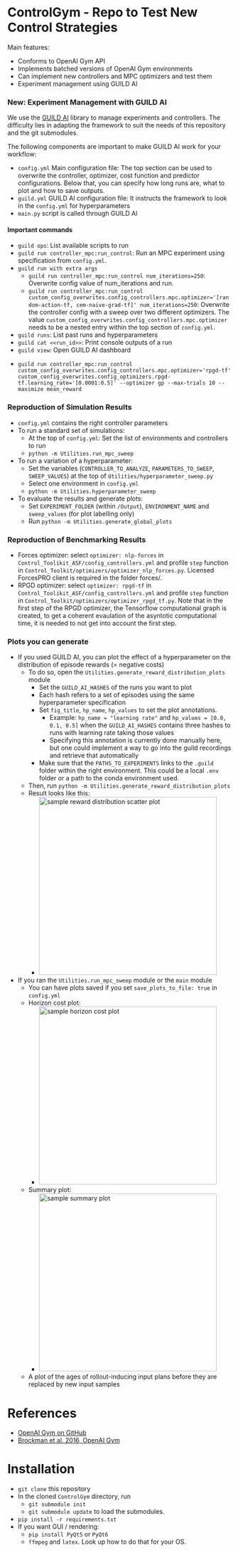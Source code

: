 # ControlGym - Repo to Test New Control Strategies

Main features:
* Conforms to OpenAI Gym API
* Implements batched versions of OpenAI Gym environments
* Can implement new controllers and MPC optimizers and test them
* Experiment management using GUILD AI

### New: Experiment Management with GUILD AI
We use the [GUILD AI](https://guild.ai) library to manage experiments and controllers. The difficulty lies in adapting the framework to suit the needs of this repository and the git submodules.

The following components are important to make GUILD AI work for your workflow:

* `config.yml` Main configuration file: The top section can be used to overwrite the controller, optimizer, cost function and predictor configurations. Below that, you can specify how long runs are, what to plot and how to save outputs.
* `guild.yml` GUILD AI configuration file: It instructs the framework to look in the `config.yml` for hyperparameters
* `main.py` script is called through GUILD AI

#### Important commands
* `guild ops`: List available scripts to run
* `guild run controller_mpc:run_control`: Run an MPC experiment using specification from `config.yml`.
* `guild run with extra args`
    * `guild run controller_mpc:run_control num_iterations=250`: Overwrite config value of num_iterations and run.
    * `guild run controller_mpc:run_control custom_config_overwrites.config_controllers.mpc.optimizer='[random-action-tf, cem-naive-grad-tf]' num_iterations=250`: Overwrite the controller config with a sweep over two different optimizers. The value `custom_config_overwrites.config_controllers.mpc.optimizer` needs to be a nested entry within the top section of `config.yml`.
* `guild runs`: List past runs and hyperparameters
* `guild cat <<run_id>>`: Print console outputs of a run
* `guild view`: Open GUILD AI dashboard
+ `guild run controller_mpc:run_control custom_config_overwrites.config_controllers.mpc.optimizer='rpgd-tf' custom_config_overwrites.config_optimizers.rpgd-tf.learning_rate='[0.0001:0.5]' --optimizer gp --max-trials 10 --maximize mean_reward`

### Reproduction of Simulation Results
* `config.yml` contains the right controller parameters
* To run a standard set of simulations:
    * At the top of `config.yml`: Set the list of environments and controllers to run
    * `python -m Utilities.run_mpc_sweep`
* To run a variation of a hyperparameter:
    * Set the variables (`CONTROLLER_TO_ANALYZE`, `PARAMETERS_TO_SWEEP`, `SWEEP_VALUES`) at the top of `Utilities/hyperparameter_sweep.py`
    * Select one environment in `config.yml`
    * `python -m Utilities.hyperparameter_sweep`
* To evaluate the results and generate plots:
    * Set `EXPERIMENT_FOLDER` (within `/Output`), `ENVIRONMENT_NAME` and `sweep_values` (for plot labelling only)
    * Run `python -m Utilities.generate_global_plots`

### Reproduction of Benchmarking Results
* Forces optimizer: select `optimizer: nlp-forces` in `Control_Toolikit_ASF/config_controllers.yml` and profile `step` function in `Control_Toolkit/optimizers/optimizer_nlp_forces.py`. Licensed ForcesPRO client is required in the folder forces/.
* RPGD optimizer: select `optimizer: rpgd-tf` in `Control_Toolikit_ASF/config_controllers.yml` and profile `step` function in `Control_Toolkit/optimizers/optimizer_rpgd_tf.py`. Note that in the first step of the RPGD optimizer, the Tensorflow computational graph is created, to get a coherent evaulation of the asyntotic computational time, it is needed to not get into account the first step.


### Plots you can generate
* If you used GUILD AI, you can plot the effect of a hyperparameter on the distribution of episode rewards (= negative costs)
    * To do so, open the `Utilities.generate_reward_distribution_plots` module
        * Set the `GUILD_AI_HASHES` of the runs you want to plot
        * Each hash refers to a set of episodes using the same hyperparameter specification
        * Set `fig_title`, `hp_name`, `hp_values` to set the plot annotations.
            * Example: `hp_name = "learning rate"` and `hp_values = [0.0, 0.1, 0.5]` when the `GUILD_AI_HASHES` contains three hashes to runs with learning rate taking those values
            * Specifying this annotation is currently done manually here, but one could implement a way to go into the guild recordings and retrieve that automatically
        * Make sure that the `PATHS_TO_EXPERIMENTS` links to the `.guild` folder within the right environment. This could be a local `.env` folder or a path to the conda environment used.
    * Then, run `python -m Utilities.generate_reward_distribution_plots`
    * Result looks like this:
        * <img src="Visualizations/sample_figures/sample_reward_distribution_plot.png" alt="sample reward distribution scatter plot" width="400"/>
* If you ran the `Utilities.run_mpc_sweep` module or the `main` module
    * You can have plots saved if you set `save_plots_to_file: true` in `config.yml`
    * Horizon cost plot:
        * <img src="Visualizations/sample_figures/sample_horizon_cost_plot.png" alt="sample horizon cost plot" width="400"/>
    * Summary plot:
        * <img src="Visualizations/sample_figures/sample_summary_plot.png" alt="sample summary plot" width="400"/>
    * A plot of the ages of rollout-inducing input plans before they are replaced by new input samples


# References
* [OpenAI Gym on GitHub](https://github.com/openai/gym)
* [Brockman et al. 2016, OpenAI Gym](https://arxiv.org/abs/1606.01540)


# Installation
* `git clone` this repository
* In the cloned `ControlGym` directory, run
    * `git submodule init`
    * `git submodule update` to load the submodules.
* `pip install -r requirements.txt`
* If you want GUI / rendering:
  * `pip install PyQt5` or `PyQt6`
  * `ffmpeg` and `latex`. Look up how to do that for your OS.
  
 
